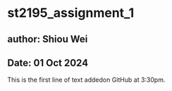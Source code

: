 # st2195_assignment_1

## author: Shiou Wei
## Date: 01 Oct 2024

This is the first line of text addedon GitHub at 3:30pm.
